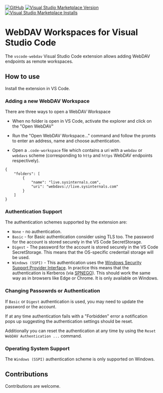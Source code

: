 [![GitHub](https://img.shields.io/github/license/kowd/vscode-webdav?style=flat-square)](https://github.com/kowd/vscode-webdav/blob/main/LICENSE)
[![Visual Studio Marketplace Version](https://img.shields.io/visual-studio-marketplace/v/kowd.vscode-webdav?style=flat-square)](https://marketplace.visualstudio.com/items?itemName=kowd.vscode-webdav)
[![Visual Studio Marketplace Installs](https://img.shields.io/visual-studio-marketplace/i/kowd.vscode-webdav?style=flat-square)](https://marketplace.visualstudio.com/items?itemName=kowd.vscode-webdav)

# WebDAV Workspaces for Visual Studio Code

The `vscode-webdav` Visual Studio Code extension allows adding WebDAV endpoints as remote workspaces.

## How to use

Install the extension in VS Code.

### Adding a new WebDAV Workspace

There are three ways to open a WebDAV Workspace

* When no folder is open in VS Code, activate the explorer and click on the "Open WebDAV"

* Run the "Open WebDAV Workspace..." command and follow the promts to enter an address, name and choose authentication.

* Open a `.code-workspace` file which contains a uri with a `webdav` or `webdavs` scheme (corresponding to `http` and `https` WebDAV endpoints respectively). 
```
{
	"folders": [
		{
			"name": "live.sysinternals.com",
			"uri": "webdavs://live.sysinternals.com"
		}
	]
}
```

### Authentication Support

The authentication schemes supported by the extension are:
* `None` - no authentication.
* `Basic` - for Basic authentication consider using TLS too. The password for the account is stored securely in the VS Code SecretStorage.
* `Digest` - The password for the account is stored securely in the VS Code SecretStorage. This means that the OS-specific credentail storage will be used.
* `Windows (SSPI)` - This authentication uses the [Windows Security Support Provider Interface](https://learn.microsoft.com/en-us/windows/win32/rpc/security-support-provider-interface-sspi-). In practice this means that the authentication is Kerberos (via [SPNEGO](https://en.wikipedia.org/wiki/SPNEGO)). This should work the same way as in browsers like Edge or Chrome. It is only available on Windows.

### Changing Passowrds or Authentication

If `Basic` or `Digest` authentication is used, you may need to update the password or the account.

If at any time authentication fails with a "Forbidden" error a notification pops up suggesting the authentication settings should be reset.

Additionally you can reset the authentication at any time by using the `Reset WebDAV Authentication ...` command.

### Operating System Support

The `Windows (SSPI)` authentication scheme is only supported on Windows.

## Contributions

Contributions are welcome.

